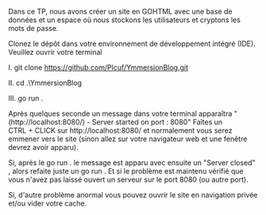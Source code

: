 Dans ce TP, nous avons créer un site en GOHTML avec une base de données et un espace où nous stockons les utilisateurs et cryptons les mots de passe.

Clonez le dépôt dans votre environnement de développement intégré (IDE). Veuillez ouvrir votre terminal

I. git clone https://github.com/Plcuf/YmmersionBlog.git

II. cd .\YmmersionBlog

III. go run .

Après quelques seconde un message dans votre terminal apparaîtra "(http://localhost:8080/) - Server started on port : 8080" Faîtes un  
CTRL + CLICK sur http://localhost:8080/ et normalement vous serez emmener vers le site (sinon allez sur votre navigateur web et une fenêtre devrez avoir apparu).

Si, après le go run . le message est apparu avec ensuite un "Server closed" , alors refaite juste un go run . Et si le problème est maintenu vérifié que vous n'avez pas laissé ouvert un serveur sur le port 8080 (ou autre port).

Si, d'autre problème anormal vous pouvez ouvrir le site en navigation privée et/ou vider votre cache.